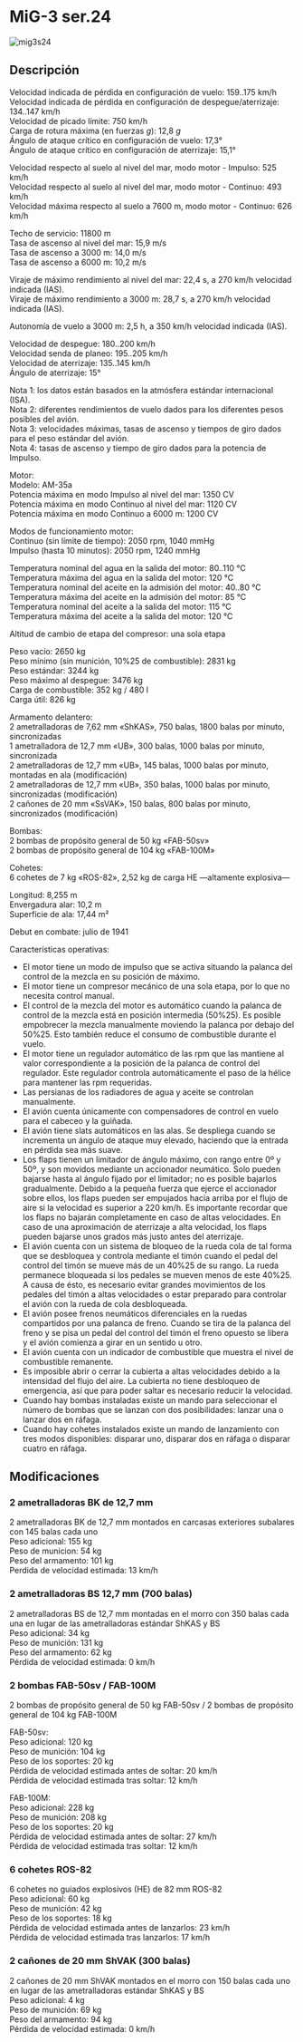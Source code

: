 # MiG-3 ser.24  
  
![mig3s24](../images/mig3s24.png)  
  
## Descripción  
  
Velocidad indicada de pérdida en configuración de vuelo: 159..175 km/h  
Velocidad indicada de pérdida en configuración de despegue/aterrizaje: 134..147 km/h  
Velocidad de picado límite: 750 km/h  
Carga de rotura máxima (en fuerzas <i>g</i>): 12,8 <i>g</i>  
Ángulo de ataque crítico en configuración de vuelo: 17,3°  
Ángulo de ataque crítico en configuración de aterrizaje: 15,1°  
  
Velocidad respecto al suelo al nivel del mar, modo motor - Impulso: 525 km/h  
Velocidad respecto al suelo al nivel del mar, modo motor - Continuo: 493 km/h  
Velocidad máxima respecto al suelo a 7600 m, modo motor - Continuo: 626 km/h  
  
Techo de servicio: 11800 m  
Tasa de ascenso al nivel del mar: 15,9 m/s  
Tasa de ascenso a 3000 m: 14,0 m/s  
Tasa de ascenso a 6000 m: 10,2 m/s  
  
Viraje de máximo rendimiento al nivel del mar: 22,4 s, a 270 km/h velocidad indicada (IAS).  
Viraje de máximo rendimiento a 3000 m: 28,7 s, a 270 km/h velocidad indicada (IAS).  
  
Autonomía de vuelo a 3000 m: 2,5 h, a 350 km/h velocidad indicada (IAS).  
  
Velocidad de despegue: 180..200 km/h  
Velocidad senda de planeo: 195..205 km/h  
Velocidad de aterrizaje: 135..145 km/h  
Ángulo de aterrizaje: 15°  
  
Nota 1: los datos están basados en la atmósfera estándar internacional (ISA).  
Nota 2: diferentes rendimientos de vuelo dados para los diferentes pesos posibles del avión.  
Nota 3: velocidades máximas, tasas de ascenso y tiempos de giro dados para el peso estándar del avión.  
Nota 4: tasas de ascenso y tiempo de giro dados para la potencia de Impulso.  
  
Motor:  
Modelo: AM-35a  
Potencia máxima en modo Impulso al nivel del mar: 1350 CV  
Potencia máxima en modo Continuo al nivel del mar: 1120 CV  
Potencia máxima en modo Continuo a 6000 m: 1200 CV  
  
Modos de funcionamiento motor:  
Continuo (sin límite de tiempo): 2050 rpm, 1040 mmHg  
Impulso (hasta 10 minutos): 2050 rpm, 1240 mmHg  
  
Temperatura nominal del agua en la salida del motor: 80..110 °C  
Temperatura máxima del agua en la salida del motor: 120 °C  
Temperatura nominal del aceite en la admisión del motor: 40..80 °C  
Temperatura máxima del aceite en la admisión del motor: 85 °C  
Temperatura nominal del aceite a la salida del motor: 115 °C  
Temperatura máxima del aceite a la salida del motor: 120 °C  
  
Altitud de cambio de etapa del compresor: una sola etapa  
  
Peso vacío: 2650 kg  
Peso mínimo (sin munición, 10%25 de combustible): 2831 kg  
Peso estándar: 3244 kg  
Peso máximo al despegue: 3476 kg  
Carga de combustible: 352 kg / 480 l  
Carga útil: 826 kg  
  
Armamento delantero:  
2 ametralladoras de 7,62 mm «ShKAS», 750 balas, 1800 balas por minuto, sincronizadas  
1 ametralladora de 12,7 mm «UB», 300 balas, 1000 balas por minuto, sincronizada  
2 ametralladoras de 12,7 mm «UB», 145 balas, 1000 balas por minuto, montadas en ala (modificación)  
2 ametralladoras de 12,7 mm «UB», 350 balas, 1000 balas por minuto, sincronizadas (modificación)  
2 cañones de 20 mm «SsVAK», 150 balas, 800 balas por minuto, sincronizados (modificación)  
  
Bombas:  
2 bombas de propósito general de 50 kg «FAB-50sv»  
2 bombas de propósito general de 104 kg «FAB-100M»  
  
Cohetes:  
6 cohetes de 7 kg «ROS-82», 2,52 kg de carga HE —altamente explosiva—  
  
Longitud: 8,255 m  
Envergadura alar: 10,2 m  
Superficie de ala: 17,44 m²  
  
Debut en combate: julio de 1941  
  
Características operativas:  
- El motor tiene un modo de impulso que se activa situando la palanca del control de la mezcla en su posición de máximo.  
- El motor tiene un compresor mecánico de una sola etapa, por lo que no necesita control manual.  
- El control de la mezcla del motor es automático cuando la palanca de control de la mezcla está en posición intermedia (50%25). Es posible empobrecer la mezcla manualmente moviendo la palanca por debajo del 50%25. Esto también reduce el consumo de combustible durante el vuelo.  
- El motor tiene un regulador automático de las rpm que las mantiene al valor correspondiente a la posición de la palanca de control del regulador. Este regulador controla automáticamente el paso de la hélice para mantener las rpm requeridas.  
- Las persianas de los radiadores de agua y aceite se controlan manualmente.  
- El avión cuenta únicamente con compensadores de control en vuelo para el cabeceo y la guiñada.  
- El avión tiene slats automáticos en las alas. Se despliega cuando se incrementa un ángulo de ataque muy elevado, haciendo que la entrada en pérdida sea más suave.  
- Los flaps tienen un limitador de ángulo máximo, con rango entre 0º y 50º, y son movidos mediante un accionador neumático. Solo pueden bajarse hasta al ángulo fijado por el limitador; no es posible bajarlos gradualmente. Debido a la pequeña fuerza que ejerce el accionador sobre ellos, los flaps pueden ser empujados hacia arriba por el flujo de aire si la velocidad es superior a 220 km/h. Es importante recordar que los flaps no bajarán completamente en caso de altas velocidades. En caso de una aproximación de aterrizaje a alta velocidad, los flaps pueden bajarse unos grados más justo antes del aterrizaje.  
- El avión cuenta con un sistema de bloqueo de la rueda cola de tal forma que se desbloquea y controla mediante el timón cuando el pedal del control del timón se mueve más de un 40%25 de su rango. La rueda permanece bloqueada si los pedales se mueven menos de este 40%25. A causa de ésto, es necesario evitar grandes movimientos de los pedales del timón a altas velocidades o estar preparado para controlar el avión con la rueda de cola desbloqueada.  
- El avión posee frenos neumáticos diferenciales en la ruedas compartidos por una palanca de freno. Cuando se tira de la palanca del freno y se pisa un pedal del control del timón el freno opuesto se libera y el avión comienza a girar en un sentido u otro.  
- El avión cuenta con un indicador de combustible que muestra el nivel de combustible remanente.  
- Es imposible abrir o cerrar la cubierta a altas velocidades debido a la intensidad del flujo del aire. La cubierta no tiene desbloqueo de emergencia, así que para poder saltar es necesario reducir la velocidad.  
- Cuando hay bombas instaladas existe un mando para seleccionar el número de bombas que se lanzan con dos posibilidades: lanzar una o lanzar dos en ráfaga.  
- Cuando hay cohetes instalados existe un mando de lanzamiento con tres modos disponibles: disparar uno, disparar dos en ráfaga o disparar cuatro en ráfaga.  
  
## Modificaciones  
  
  
### 2 ametralladoras BK de 12,7 mm   
  
2 ametralladoras BK de 12,7 mm montados en carcasas exteriores subalares con 145 balas cada uno  
Peso adicional: 155 kg  
Peso de municion: 54 kg  
Peso del armamento: 101 kg  
Perdida de velocidad estimada: 13 km/h  ﻿
  
### 2 ametralladoras BS 12,7 mm (700 balas)  
  
2 ametralladoras BS de 12,7 mm montadas en el morro con 350 balas cada una en lugar de las ametralladoras estándar ShKAS y BS  
Peso adicional: 34 kg  
Peso de munición: 131 kg  
Peso del armamento: 62 kg  
Pérdida de velocidad estimada: 0 km/h  ﻿
  
### 2 bombas FAB-50sv / FAB-100M  
  
2 bombas de propósito general de 50 kg FAB-50sv / 2 bombas de propósito general de 104 kg FAB-100M  
  
FAB-50sv:  
Peso adicional: 120 kg  
Peso de munición: 104 kg  
Peso de los soportes: 20 kg  
Pérdida de velocidad estimada antes de soltar: 20 km/h  
Pérdida de velocidad estimada tras soltar: 12 km/h  
  
FAB-100M:  
Peso adicional: 228 kg  
Peso de munición: 208 kg  
Peso de los soportes: 20 kg  
Pérdida de velocidad estimada antes de soltar: 27 km/h  
Pérdida de velocidad estimada tras soltar: 12 km/h  ﻿
  
### 6 cohetes ROS-82  
  
6 cohetes no guiados explosivos (HE) de 82 mm ROS-82  
Peso adicional: 60 kg  
Peso de munición: 42 kg  
Peso de los soportes: 18 kg  
Pérdida de velocidad estimada antes de lanzarlos: 23 km/h  
Pérdida de velocidad estimada tras lanzarlos: 17 km/h  ﻿
  
### 2 cañones de 20 mm ShVAK (300 balas)  
  
2 cañones de 20 mm ShVAK montados en el morro con 150 balas cada uno en lugar de las ametralladoras estándar ShKAS y BS  
Peso adicional: 4 kg  
Peso de munición: 69 kg  
Peso del armamento: 94 kg  
Pérdida de velocidad estimada: 0 km/h  